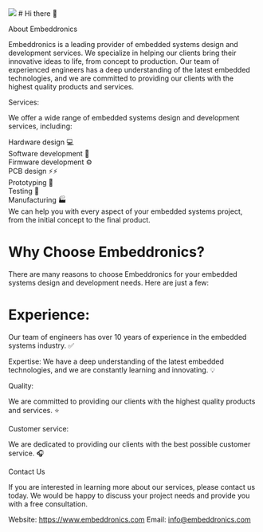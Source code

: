 
<img src="https://www.embeddronics.com/wp-content/uploads/2024/01/embedronic-logo-1-2048x778.png">
# Hi there 👋

About Embeddronics

Embeddronics is a leading provider of embedded systems design and development services. We specialize in helping our clients bring their innovative ideas to life, from concept to production. Our team of experienced engineers has a deep understanding of the latest embedded technologies, and we are committed to providing our clients with the highest quality products and services.

Services:

We offer a wide range of embedded systems design and development services, including:

Hardware design :computer: </br>
Software development :floppy_disk: </br>
Firmware development :gear: </br>
PCB design ⚡⚡ </br>
Prototyping :test_tube: </br>
Testing :microscope: </br>
Manufacturing :factory: </br>
We can help you with every aspect of your embedded systems project, from the initial concept to the final product.

# Why Choose Embeddronics?

There are many reasons to choose Embeddronics for your embedded systems design and development needs. Here are just a few:

# Experience: 

Our team of engineers has over 10 years of experience in the embedded systems industry. :white_check_mark:

Expertise: We have a deep understanding of the latest embedded technologies, and we are constantly learning and innovating. :bulb:

Quality: 

We are committed to providing our clients with the highest quality products and services. :star:


Customer service:

We are dedicated to providing our clients with the best possible customer service. :headphones:


Contact Us

If you are interested in learning more about our services, please contact us today. We would be happy to discuss your project needs and provide you with a free consultation.

Website: https://www.embeddronics.com
Email: info@embeddronics.com
